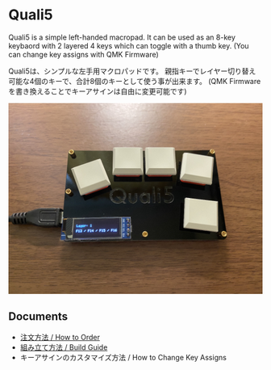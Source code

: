 # Quali5
Quali5 is a simple left-handed macropad.
It can be used as an 8-key keybaord with 2 layered 4 keys which can toggle with a thumb key.
(You can change key assigns with QMK Firmware)

Quali5は、シンプルな左手用マクロパッドです。
親指キーでレイヤー切り替え可能な4個のキーで、合計8個のキーとして使う事が出来ます。
(QMK Firmwareを書き換えることでキーアサインは自由に変更可能です)

![quali5-top](https://raw.githubusercontent.com/tamano/quali5/main/img/IMG_2065.jpg)

## Documents
- [注文方法 / How to Order](doc/how_to_order.md)
- [組み立て方法 / Build Guide](doc/build_guide.md)
- キーアサインのカスタマイズ方法 / How to Change Key Assigns

